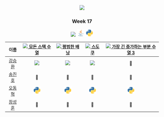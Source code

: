 <div align="center">
  <h3><img src="https://user-images.githubusercontent.com/46666296/133788774-1bba4108-db05-4d35-88ac-e355f29040a0.png"></h3>

  ### <center>**Week 17**</center>
  <!--CPP-->
  <img src="https://media.vlpt.us/images/seungju0000/post/0bb96d2c-93ff-4415-86ea-f6c71b40260b/img%20(1).png" height="25">
  <!--Java-->
  <img src="https://raw.githubusercontent.com/vscode-icons/vscode-icons/master/icons/file_type_jar.svg" height="25"/>
  <!--Python-->
  <img src="https://raw.githubusercontent.com/vscode-icons/vscode-icons/master/icons/file_type_python.svg" height="25"/>

  <!--문제를 풀었으면 위의 아이콘 중에 하나를 복사해서 붙여넣기-->
  <!--링크 삽입할 때 Forked Repo(개인 저장소)가 아닌 Remote Repo(원본 저장소) 주소를 붙여넣을 것-->
  <!--주소를 붙여넣는 방법 대신에 './파일명.cpp', './파일명.java', './파일명.py'처럼 링크를 연결해주는 방법이 더 편함-->
  |                    이름                    |[<img src="https://d2gd6pc034wcta.cloudfront.net/tier/10.svg" height="13"> 모든 스택 수열](https://www.acmicpc.net/problem/23284)|[<img src="https://d2gd6pc034wcta.cloudfront.net/tier/11.svg" height="13"> 평범한 배낭](https://www.acmicpc.net/problem/12865)|[<img src="https://d2gd6pc034wcta.cloudfront.net/tier/12.svg" height="12"> 스도쿠](https://www.acmicpc.net/problem/2580)|[<img src="https://d2gd6pc034wcta.cloudfront.net/tier/14.svg" height="12"> 가장 긴 증가하는 부분 수열 3](https://www.acmicpc.net/problem/12738)|
  |:---------------------------------------:|:---:|:---:|:---:|:---:|
  |[강승환](https://github.com/kangshwan)|[<img src="https://media.vlpt.us/images/seungju0000/post/0bb96d2c-93ff-4415-86ea-f6c71b40260b/img%20(1).png" height="25">](./BOJ23284_kang.cpp)|[<img src="https://media.vlpt.us/images/seungju0000/post/0bb96d2c-93ff-4415-86ea-f6c71b40260b/img%20(1).png" height="25">](./BOJ12865_kang.cpp)|[<img src="https://media.vlpt.us/images/seungju0000/post/0bb96d2c-93ff-4415-86ea-f6c71b40260b/img%20(1).png" height="25">](./BOJ2580_kang.cpp)|🧠|
  |[송진호](https://github.com/sth4881)|🧠|🧠|🧠|🧠|
  |[오동혁](https://github.com/97DongHyeokOH)|[<img src="https://raw.githubusercontent.com/vscode-icons/vscode-icons/master/icons/file_type_python.svg" height="25"/>](./BOJ23284_oh.py)|[<img src="https://raw.githubusercontent.com/vscode-icons/vscode-icons/master/icons/file_type_python.svg" height="25"/>](./BOJ12865_oh.py)|[<img src="https://raw.githubusercontent.com/vscode-icons/vscode-icons/master/icons/file_type_python.svg" height="25"/>](./BOJ2580_oh.py)|[<img src="https://raw.githubusercontent.com/vscode-icons/vscode-icons/master/icons/file_type_python.svg" height="25"/>](./BOJ12738_oh.py)|
  |[장성훈](https://github.com/jsh9611)|🧠|🧠|🧠|🧠|
